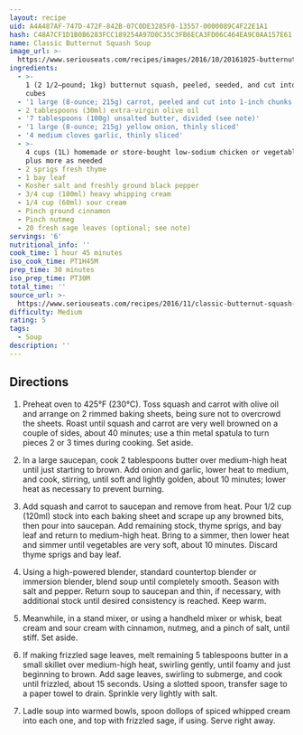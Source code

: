 ```yaml
---
layout: recipe
uid: A4A487AF-747D-472F-842B-07C0DE3285F0-13557-0000089C4F22E1A1
hash: C48A7CF1D1B0B6283FCC189254A97D0C35C3FB6ECA3FD06C464EA9C0AA157E61
name: Classic Butternut Squash Soup
image_url: >-
  https://www.seriouseats.com/recipes/images/2016/10/20161025-butternut-squash-soup-vicky-wasik-3-200x150.jpg
ingredients:
  - >-
    1 (2 1/2–pound; 1kg) butternut squash, peeled, seeded, and cut into 1-inch
    cubes
  - '1 large (8-ounce; 215g) carrot, peeled and cut into 1-inch chunks'
  - 2 tablespoons (30ml) extra-virgin olive oil
  - '7 tablespoons (100g) unsalted butter, divided (see note)'
  - '1 large (8-ounce; 215g) yellow onion, thinly sliced'
  - '4 medium cloves garlic, thinly sliced'
  - >-
    4 cups (1L) homemade or store-bought low-sodium chicken or vegetable stock,
    plus more as needed
  - 2 sprigs fresh thyme
  - 1 bay leaf
  - Kosher salt and freshly ground black pepper
  - 3/4 cup (180ml) heavy whipping cream
  - 1/4 cup (60ml) sour cream
  - Pinch ground cinnamon
  - Pinch nutmeg
  - 20 fresh sage leaves (optional; see note)
servings: '6'
nutritional_info: ''
cook_time: 1 hour 45 minutes
iso_cook_time: PT1H45M
prep_time: 30 minutes
iso_prep_time: PT30M
total_time: ''
source_url: >-
  https://www.seriouseats.com/recipes/2016/11/classic-butternut-squash-soup-recipe.html
difficulty: Medium
rating: 5
tags:
  - Soup
description: ''
---
```

## Directions

1. Preheat oven to 425°F (230°C). Toss squash and carrot with olive oil and arrange on 2 rimmed baking sheets, being sure not to overcrowd the sheets. Roast until squash and carrot are very well browned on a couple of sides, about 40 minutes; use a thin metal spatula to turn pieces 2 or 3 times during cooking. Set aside.

2. In a large saucepan, cook 2 tablespoons butter over medium-high heat until just starting to brown. Add onion and garlic, lower heat to medium, and cook, stirring, until soft and lightly golden, about 10 minutes; lower heat as necessary to prevent burning.

3. Add squash and carrot to saucepan and remove from heat. Pour 1/2 cup (120ml) stock into each baking sheet and scrape up any browned bits, then pour into saucepan. Add remaining stock, thyme sprigs, and bay leaf and return to medium-high heat. Bring to a simmer, then lower heat and simmer until vegetables are very soft, about 10 minutes. Discard thyme sprigs and bay leaf.

4. Using a high-powered blender, standard countertop blender or immersion blender, blend soup until completely smooth. Season with salt and pepper. Return soup to saucepan and thin, if necessary, with additional stock until desired consistency is reached. Keep warm.

5. Meanwhile, in a stand mixer, or using a handheld mixer or whisk, beat cream and sour cream with cinnamon, nutmeg, and a pinch of salt, until stiff. Set aside.

6. If making frizzled sage leaves, melt remaining 5 tablespoons butter in a small skillet over medium-high heat, swirling gently, until foamy and just beginning to brown. Add sage leaves, swirling to submerge, and cook until frizzled, about 15 seconds. Using a slotted spoon, transfer sage to a paper towel to drain. Sprinkle very lightly with salt.

7. Ladle soup into warmed bowls, spoon dollops of spiced whipped cream into each one, and top with frizzled sage, if using. Serve right away.

